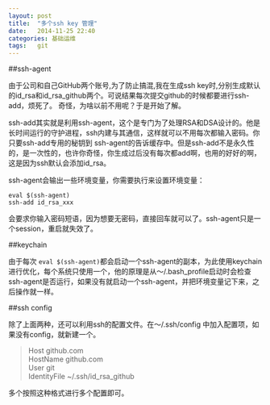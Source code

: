 ```yaml
---
layout: post
title:  "多个ssh key 管理"
date:   2014-11-25 22:40
categories: 基础运维
tags:   git
---
```

##ssh-agent

由于公司和自己GitHub两个账号,为了防止搞混,我在生成ssh key时,分别生成默认的id_rsa和id_rsa_github两个。可说结果每次提交github的时候都要进行ssh-add，烦死了。
奇怪，为啥以前不用呢？于是开始了解。

ssh-add其实就是利用ssh-agent，这个是专门为了处理RSA和DSA设计的。他是长时间运行的守护进程，ssh内建与其通信，这样就可以不用每次都输入密码。你只要ssh-add专用的秘钥到
ssh-agent的告诉缓存中。但是ssh-add不是永久性的，是一次性的，也许你奇怪，你生成过后没有每次都add啊，也用的好好的啊，这是因为ssh默认会添加id_rsa。

ssh-agent会输出一些环境变量，你需要执行来设置环境变量：    

    eval $(ssh-agent)     
    ssh-add id_rsa_xxx

会要求你输入密码短语，因为想要无密码，直接回车就可以了。ssh-agent只是一个session，重启就失效了。

##keychain

由于每次 `eval $(ssh-agent)`都会启动一个ssh-agent的副本，为此使用keychain进行优化，每个系统只使用一个，他的原理是从～/.bash_profile启动时会检查ssh-agent是否运行，如果没有就启动一个ssh-agent，并把环境变量记下来，之后操作就一样。

##ssh config

除了上面两种，还可以利用ssh的配置文件。在～/.ssh/config 中加入配置项，如果没有config，就新建一个。

>Host github.com    
HostName github.com   
User git    
IdentityFile ~/.ssh/id_rsa_github

多个按照这种格式进行多个配置即可。
